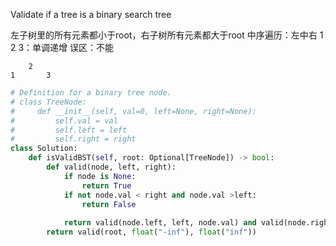 Validate if a tree is a binary search tree

左子树里的所有元素都小于root，右子树所有元素都大于root
中序遍历：左中右
1 2 3：单调递增 
误区：不能

        2
    1       3

```python
# Definition for a binary tree node.
# class TreeNode:
#     def __init__(self, val=0, left=None, right=None):
#         self.val = val
#         self.left = left
#         self.right = right
class Solution:
    def isValidBST(self, root: Optional[TreeNode]) -> bool:
        def valid(node, left, right):
            if node is None:
                return True
            if not node.val < right and node.val >left:
                return False
            
            return valid(node.left, left, node.val) and valid(node.right, node.val, right)
        return valid(root, float("-inf"), float("inf"))
        
        
```